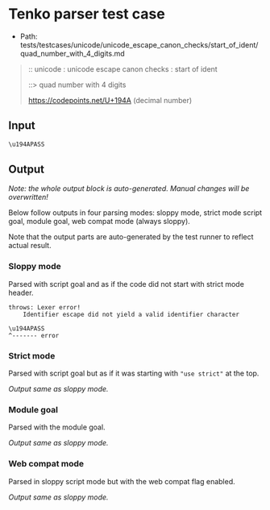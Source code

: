 # Tenko parser test case

- Path: tests/testcases/unicode/unicode_escape_canon_checks/start_of_ident/quad_number_with_4_digits.md

> :: unicode : unicode escape canon checks : start of ident
>
> ::> quad number with 4 digits
>
> https://codepoints.net/U+194A (decimal number)

## Input

`````js
\u194APASS
`````

## Output

_Note: the whole output block is auto-generated. Manual changes will be overwritten!_

Below follow outputs in four parsing modes: sloppy mode, strict mode script goal, module goal, web compat mode (always sloppy).

Note that the output parts are auto-generated by the test runner to reflect actual result.

### Sloppy mode

Parsed with script goal and as if the code did not start with strict mode header.

`````
throws: Lexer error!
    Identifier escape did not yield a valid identifier character

\u194APASS
^------- error
`````

### Strict mode

Parsed with script goal but as if it was starting with `"use strict"` at the top.

_Output same as sloppy mode._

### Module goal

Parsed with the module goal.

_Output same as sloppy mode._

### Web compat mode

Parsed in sloppy script mode but with the web compat flag enabled.

_Output same as sloppy mode._
